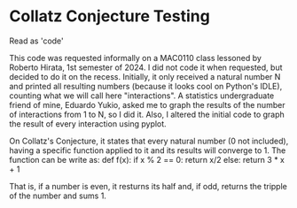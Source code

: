 # Collatz Conjecture Testing
Read as 'code'

This code was requested informally on a MAC0110 class lessoned by Roberto Hirata, 1st semester of 2024. I did not code it when requested, but decided to do it on the recess.
Initially, it only received a natural number N and printed all resulting numbers (because it looks cool on Python's IDLE), counting what we will call  here "interactions".
A statistics undergraduate friend of mine, Eduardo Yukio, asked me to graph the results of the number of interactions from 1 to N, so I did it. Also, I altered the initial code to graph the result of every interaction using pyplot.

On Collatz's Conjecture, it states that every natural number (0 not included), having a specific function applied to it and its results will converge to 1. The function can be write as:
def f(x):
    if x % 2 == 0:
        return x/2
    else:
        return 3 * x + 1

That is, if a number is even, it resturns its half and, if odd, returns the tripple of the number and sums 1.
